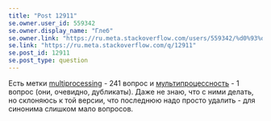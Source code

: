 ```yaml
---
title: "Post 12911"
se.owner.user_id: 559342
se.owner.display_name: "Глеб"
se.owner.link: "https://ru.meta.stackoverflow.com/users/559342/%d0%93%d0%bb%d0%b5%d0%b1"
se.link: "https://ru.meta.stackoverflow.com/q/12911"
se.post_id: 12911
se.post_type: question
---
```

<p>Есть метки <a href="https://ru.stackoverflow.com/questions/tagged/multiprocessing" class="post-tag" title="показать вопросы с меткой [multiprocessing]" aria-label="показать вопросы с меткой [multiprocessing]" rel="tag" aria-labelledby="tag-multiprocessing-tooltip-container">multiprocessing</a> - 241 вопрос и <a href="https://ru.stackoverflow.com/questions/tagged/%d0%bc%d1%83%d0%bb%d1%8c%d1%82%d0%b8%d0%bf%d1%80%d0%be%d1%86%d0%b5%d1%81%d1%81%d0%bd%d0%be%d1%81%d1%82%d1%8c" class="post-tag" title="показать вопросы с меткой [мультипроцессность]" aria-label="показать вопросы с меткой [мультипроцессность]" rel="tag" aria-labelledby="tag-мультипроцессность-tooltip-container">мультипроцессность</a> - 1 вопрос (они, очевидно, дубликаты). Даже не знаю, что с ними делать, но склоняюсь к той версии, что последнюю надо просто удалить - для синонима слишком мало вопросов.</p>
